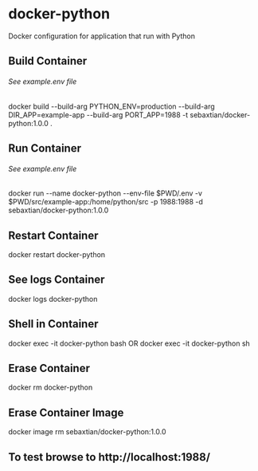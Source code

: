 # docker-python
Docker configuration for application that run with Python

## Build Container
###### See example.env file

docker build --build-arg PYTHON_ENV=production --build-arg DIR_APP=example-app --build-arg PORT_APP=1988 -t sebaxtian/docker-python:1.0.0 .

## Run Container
###### See example.env file

docker run --name docker-python --env-file $PWD/.env -v $PWD/src/example-app:/home/python/src -p 1988:1988 -d sebaxtian/docker-python:1.0.0

## Restart Container
docker restart docker-python

## See logs Container
docker logs docker-python

## Shell in Container
docker exec -it docker-python bash
OR
docker exec -it docker-python sh

## Erase Container
docker rm docker-python

## Erase Container Image
docker image rm sebaxtian/docker-python:1.0.0

## To test browse to http://localhost:1988/
